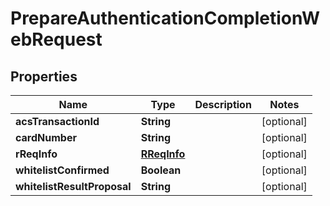 
# PrepareAuthenticationCompletionWebRequest

## Properties
Name | Type | Description | Notes
------------ | ------------- | ------------- | -------------
**acsTransactionId** | **String** |  |  [optional]
**cardNumber** | **String** |  |  [optional]
**rReqInfo** | [**RReqInfo**](RReqInfo.md) |  |  [optional]
**whitelistConfirmed** | **Boolean** |  |  [optional]
**whitelistResultProposal** | **String** |  |  [optional]



